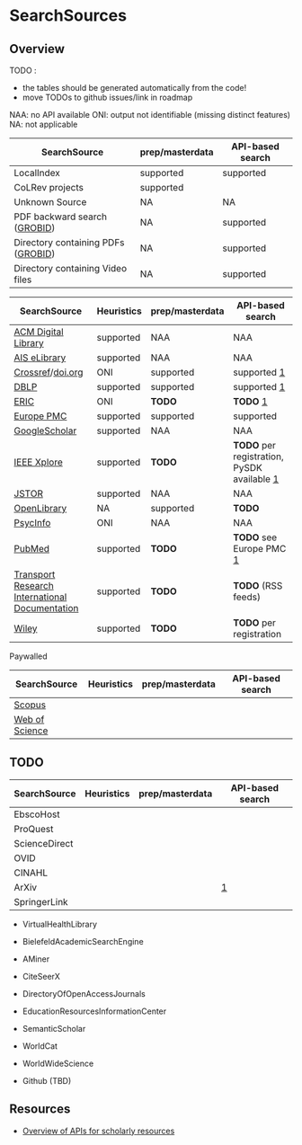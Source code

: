 # SearchSources

## Overview

TODO :

- the tables should be generated automatically from the code!
- move TODOs to github issues/link in roadmap


NAA: no API available
ONI: output not identifiable (missing distinct features)
NA: not applicable

| SearchSource                                                             | prep/masterdata | API-based search |
| ------------------------------------------------------------------------ | --------------- | ---------------- |
| LocalIndex                                                               | supported       | supported        |
| CoLRev projects                                                          | supported       |                  |
| Unknown Source                                                           | NA              | NA               |
| PDF backward search ([GROBID](https://github.com/kermitt2/grobid))       | NA              | supported        |
| Directory containing PDFs ([GROBID](https://github.com/kermitt2/grobid)) | NA              | supported        |
| Directory containing Video files                                         | NA              | supported        |


| SearchSource                                                            | Heuristics | prep/masterdata | API-based search                                                            |
| ----------------------------------------------------------------------- | ---------- | --------------- | --------------------------------------------------------------------------- |
| [ACM Digital Library](https://dl.acm.org/)                              | supported  | NAA             | NAA                                                                         |
| [AIS eLibrary](https://aisel.aisnet.org/)                               | supported  | NAA             | NAA                                                                         |
| [Crossref](https://www.crossref.org/)/[doi.org](https://www.doi.org/)   | ONI        | supported       | supported [1](https://api.crossref.org/swagger-ui/index.html)               |
| [DBLP](https://dblp.org/)                                               | supported  | supported       | supported [1](https://dblp.org/faq/How+to+use+the+dblp+search+API.html)     |
| [ERIC](https://eric.ed.gov/)                                            | ONI        | **TODO**        | **TODO** [1](https://eric.ed.gov/?api)                                      |
| [Europe PMC](https://europepmc.org/)                                    | supported  | supported       | supported                                                                   |
| [GoogleScholar](https://scholar.google.de/)                             | supported  | NAA             | NAA                                                                         |
| [IEEE Xplore](https://ieeexplore.ieee.org/)                             | supported  | **TODO**        | **TODO** per registration, PySDK available [1](https://developer.ieee.org/) |
| [JSTOR](https://www.jstor.org/)                                         | supported  | NAA             | NAA                                                                         |
| [OpenLibrary](https://openlibrary.org/)                                 | NA         | supported       | **TODO**                                                                    |
| [PsycInfo](https://www.apa.org/pubs/databases/psycinfo)                 | ONI        | NAA             | NAA                                                                         |
| [PubMed](https://pubmed.ncbi.nlm.nih.gov/)                              | supported  | **TODO**        | **TODO** see Europe PMC [1](https://www.ncbi.nlm.nih.gov/books/NBK25497/)   |
| [Transport Research International Documentation](https://trid.trb.org/) | supported  | **TODO**        | **TODO** (RSS feeds)                                                        |
| [Wiley](https://onlinelibrary.wiley.com/)                               | supported  | **TODO**        | **TODO** per registration                                                   |


Paywalled

| SearchSource                                                            | Heuristics | prep/masterdata | API-based search                                                        |
| ----------------------------------------------------------------------- | ---------- | --------------- | ----------------------------------------------------------------------- |
| [Scopus](https://www.scopus.com/)                                       |            |                 |                                                                         |
| [Web of Science](https://www.webofknowledge.com)                        |            |                 |                                                                         |


## TODO


| SearchSource  | Heuristics | prep/masterdata | API-based search                     |
| ------------- | ---------- | --------------- | ------------------------------------ |
| EbscoHost     |            |                 |                                      |
| ProQuest      |            |                 |                                      |
| ScienceDirect |            |                 |                                      |
| OVID          |            |                 |                                      |
| CINAHL        |            |                 |                                      |
| ArXiv         |            |                 | [1](http://arxiv.org/help/api/index) |
| SpringerLink  |            |                 |                                      |

- VirtualHealthLibrary
- BielefeldAcademicSearchEngine
- AMiner
- CiteSeerX
- DirectoryOfOpenAccessJournals
- EducationResourcesInformationCenter
- SemanticScholar
- WorldCat
- WorldWideScience

- Github (TBD)

## Resources

- [Overview of APIs for scholarly resources](https://guides.lib.berkeley.edu/information-studies/apis)
